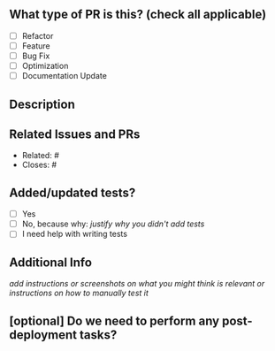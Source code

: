 <!--
     For work-in-progress PRs, please open a Draft PR.

     Before submitting a PR, please ensure you've done the following:
     - 📖 Read Topology's Contributing Guide: https://github.com/topology-gg/.github/CONTRIBUTING.md
     - 📖 Read Topology's Code of Conduct: https://github.com/topology-gg/.github/CODE_OF_CONDUCT.md
     - ✅ Provide tests for your changes.
     - 📗 Update any related documentation.

     TL;DR:
     - Use conventional commits (https://www.conventionalcommits.org/en/v1.0.0/) for PR titles.
     - Link existing issues and PRs.
     - Provide tests for your changes.
     - Update any related documentation.
-->

## What type of PR is this? (check all applicable)

- [ ] Refactor
- [ ] Feature
- [ ] Bug Fix
- [ ] Optimization
- [ ] Documentation Update

## Description

## Related Issues and PRs

- Related: #
- Closes: #

## Added/updated tests?

- [ ] Yes
- [ ] No, because why: _justify why you didn't add tests_
- [ ] I need help with writing tests

## Additional Info

_add instructions or screenshots on what you might think is relevant or instructions on how to manually test it_

## [optional] Do we need to perform any post-deployment tasks?
